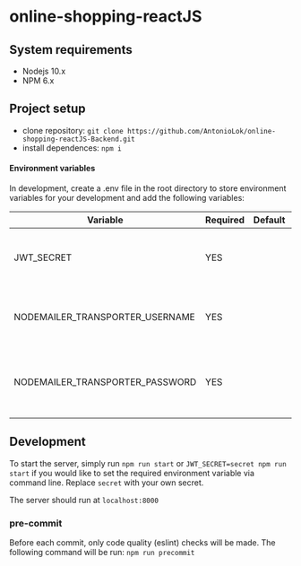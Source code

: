# online-shopping-reactJS

## System requirements
* Nodejs 10.x
* NPM 6.x

## Project setup
* clone repository: `git clone https://github.com/AntonioLok/online-shopping-reactJS-Backend.git`
* install dependences: `npm i`

#### Environment variables
In development, create a .env file in the root directory to store environment variables for your development and add the following variables:

| Variable                         | Required | Default  | Description                                                           |
|----------------------------------|----------|----------|-----------------------------------------------------------------------|
| JWT_SECRET                       | YES      |          | Secret used to sign and verify tokens for authentication              |
| NODEMAILER_TRANSPORTER_USERNAME  | YES      |          | Source email address from which system emails are sent                |
| NODEMAILER_TRANSPORTER_PASSWORD  | YES      |          | Password for Source email address from which system emails are sent   |

## Development
To start the server, simply run `npm run start` or `JWT_SECRET=secret npm run start` if you would like to set the required environment variable via command line. Replace `secret` with your own secret.

The server should run at `localhost:8000`

### pre-commit
Before each commit, only code quality (eslint) checks will be made. 
The following command will be run:
`npm run precommit`